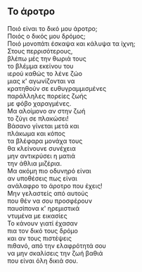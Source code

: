 ## Το άροτρο

Ποιό είναι το δικό μου άροτρο;  
Ποιός ο δικός μου δρόμος;  
Ποιό μονοπάτι έσκαψα και κάλυψα τα ίχνη;  
Στους περρισότερους,  
βλέπω μές την θωριά τους  
το βλέμμα εκείνου του   
ιερού καθώς το λένε ζώο  
μιας κ' αγωνίζονται να   
κρατηθούν σε ευθυγραμμισμένες  
παράλληλες πορείες ζωής  
με φόβο χαραγμένες.  
Μα αλοίμονο αν στην ζωή  
το ζύγι σε πλακώσει!  
Βάσανο γίνεται μετά και   
πλάκωμα και κόπος   
τα βλέφαρα μονάχα τους   
θα κλείνουνε συνέχεια  
μην αντικρύσει η ματιά  
την άθλια μιζέρια.  
Μα ακόμη πιο οδυνηρό είναι  
αν υποθέσεις πως είναι  
ανάλαφρο το άροτρο που έχεις!  
Μην γελαστείς από  αυτούς  
που θέν να σου προσφέρουν  
παυσίπονα κ' ηρεμιστικά  
ντυμένα με εικασίες  
Το κάνουν γιατί έχασαν  
πια τον δικό τους δρόμο  
και αν τους πιστέψεις   
πιθανό, από την ελαφρότητά σου  
να μην σκαλίσεις την ζωή βαθιά  
που είναι όλη δικιά σου.   

